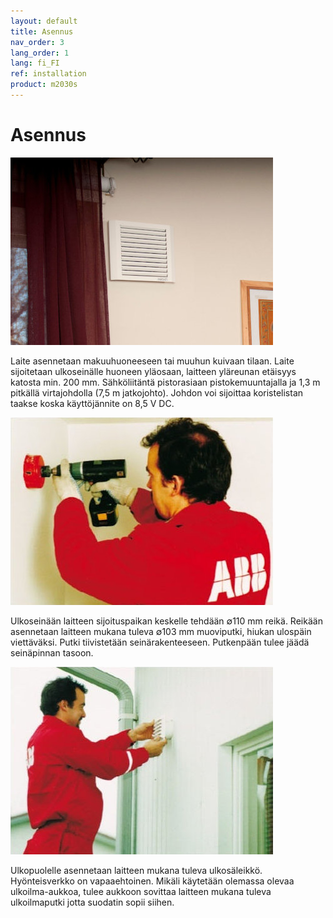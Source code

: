```yaml
---
layout: default
title: Asennus
nav_order: 3
lang_order: 1
lang: fi_FI
ref: installation
product: m2030s
---
```


# Asennus

![alt text](/assets/images/pic01a.jpg "Logo Title Text 1")

Laite asennetaan makuuhuoneeseen tai muuhun kuivaan tilaan. Laite sijoitetaan ulkoseinälle huoneen yläosaan, laitteen yläreunan etäisyys katosta min. 200 mm. Sähköliitäntä pistorasiaan pistokemuuntajalla ja 1,3 m pitkällä virtajohdolla (7,5 m jatkojohto). Johdon voi sijoittaa koristelistan taakse koska käyttöjännite on 8,5 V DC.

![alt text](/assets/images/pic02a.jpg "Logo Title Text 1")

Ulkoseinään laitteen sijoituspaikan keskelle tehdään ∅110 mm reikä. Reikään asennetaan laitteen mukana tuleva ∅103 mm muoviputki, hiukan ulospäin viettäväksi. Putki tiivistetään seinärakenteeseen. Putkenpään tulee jäädä seinäpinnan tasoon.

![alt text](/assets/images/pic03a.jpg "Logo Title Text 1")

Ulkopuolelle asennetaan laitteen mukana tuleva ulkosäleikkö. Hyönteisverkko on vapaaehtoinen. Mikäli käytetään olemassa olevaa ulkoilma-aukkoa, tulee aukkoon sovittaa laitteen mukana tuleva ulkoilmaputki jotta suodatin sopii siihen.
